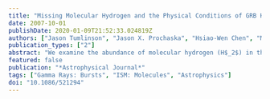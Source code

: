 ```yaml
---
title: "Missing Molecular Hydrogen and the Physical Conditions of GRB Host Galaxies"
date: 2007-10-01
publishDate: 2020-01-09T21:52:33.024819Z
authors: ["Jason Tumlinson", "Jason X. Prochaska", "Hsiao-Wen Chen", "Miroslava Dessauges-Zavadsky", "Joshua S. Bloom"]
publication_types: ["2"]
abstract: "We examine the abundance of molecular hydrogen (H$_2$) in the spectra of gamma ray burst afterglows (GRBs). In nearby galaxies, H$_2 $ traces the cold neutral medium (CNM) and dense molecular star-forming interstellar gas. Although H$_2$ is detected in at least half of all sight lines toward hot stars in the Magellanic Clouds and in åisebox-0.5ex 25% of damped Lyα systems toward quasars, it is not detected in any of the five GRB environments with a similar range of neutral hydrogen column density and metallicity. We detect no vibrationally excited H$_2$ that would imply that the GRB itself has photodissociated its parent molecular cloud, so such models are ruled out unless the parent cloud was &lt;i̊sebox-0.5ex 4 pc in radius and was fully dissociated prior to the spectroscopic observations, or the star escaped its parent cloud during its main-sequence lifetime. The low molecular fractions for the GRBs are mysterious in light of their large column densities of neutral H and expectations based on local analogs, i.e., 30 Doradus in the LMC. This surprising lack of H$_2$ in GRB damped Lyα absorbers indicates that the destruction processes that suppress molecule formation in the LMC and SMC are more effective in the GRB hosts, most probably due to a combination of low metallicity and an FUV radiation field 10-100 times the Galactic mean field. These inferred conditions place strong constraints on the star-forming regions in these early galaxies."
featured: false
publication: "*Astrophysical Journal*"
tags: ["Gamma Rays: Bursts", "ISM: Molecules", "Astrophysics"]
doi: "10.1086/521294"
---
```


